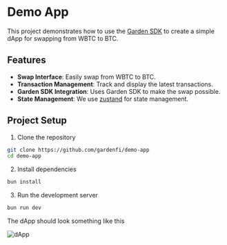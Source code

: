 # Demo App

This project demonstrates how to use the [Garden SDK](https://docs.garden.finance/developers/sdk/) to create a simple dApp for swapping from WBTC to BTC.

## Features

- **Swap Interface**: Easily swap from WBTC to BTC.
- **Transaction Management**: Track and display the latest transactions.
- **Garden SDK Integration**: Uses Garden SDK to make the swap possible.
- **State Management**: We use [zustand](https://zustand-demo.pmnd.rs/) for state management.

## Project Setup

1. Clone the repository

```bash
git clone https://github.com/gardenfi/demo-app
cd demo-app
```

2. Install dependencies

```bash
bun install
```

3. Run the development server

```bash
bun run dev
```

The dApp should look something like this

![dApp](https://github.com/gardenfi/swapper-frontend/assets/162546266/1cdd1043-a699-4218-8654-8994ce6bf5ff)

